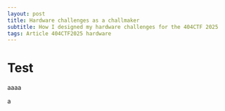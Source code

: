 ```yaml
---
layout: post
title: Hardware challenges as a challmaker
subtitle: How I designed my hardware challenges for the 404CTF 2025
tags: Article 404CTF2025 hardware
---
```

# Test

aaaa


a
